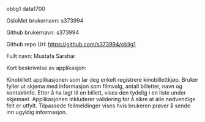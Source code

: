 oblig1 data1700

OsloMet brukernavn: s373994

Github brukernavn: s373994  

Github repo Url: https://github.com/s373994/oblig1

Fullt navn: Mustafa Sarshar

Kort beskrivelse av applikasjon:

Kinobillett applikasjonen som lar deg enkelt registrere kinobillettkjøp.
Bruker fyller ut skjema med informasjon som filmvalg, antall billetter, navn og kontaktinfo.
Etter å ha lagt til en billett, vises den tydelig i en liste under skjemaet.
Applikasjonen inkluderer validering for å sikre at alle nødvendige felt er utfylt.
Tilpassede feilmeldinger vises hvis brukeren prøver å sende inn ugyldig informasjon.
